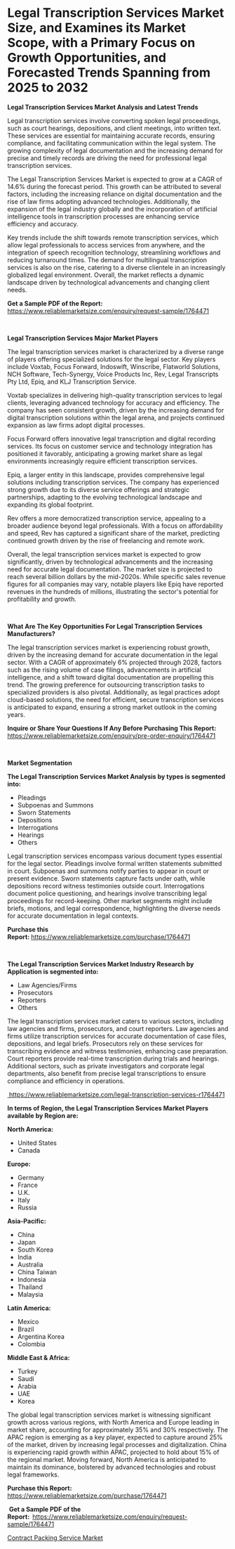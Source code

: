 <p><h1>Legal Transcription Services Market Size, and Examines its Market Scope, with a Primary Focus on Growth Opportunities, and Forecasted Trends Spanning from 2025 to 2032</h1></p><p><strong>Legal Transcription Services Market Analysis and Latest Trends</strong></p>
<p><p>Legal transcription services involve converting spoken legal proceedings, such as court hearings, depositions, and client meetings, into written text. These services are essential for maintaining accurate records, ensuring compliance, and facilitating communication within the legal system. The growing complexity of legal documentation and the increasing demand for precise and timely records are driving the need for professional legal transcription services.</p><p>The Legal Transcription Services Market is expected to grow at a CAGR of 14.6% during the forecast period. This growth can be attributed to several factors, including the increasing reliance on digital documentation and the rise of law firms adopting advanced technologies. Additionally, the expansion of the legal industry globally and the incorporation of artificial intelligence tools in transcription processes are enhancing service efficiency and accuracy.</p><p>Key trends include the shift towards remote transcription services, which allow legal professionals to access services from anywhere, and the integration of speech recognition technology, streamlining workflows and reducing turnaround times. The demand for multilingual transcription services is also on the rise, catering to a diverse clientele in an increasingly globalized legal environment. Overall, the market reflects a dynamic landscape driven by technological advancements and changing client needs.</p></p>
<p><strong>Get a Sample PDF of the Report:&nbsp;</strong> <a href="https://www.reliablemarketsize.com/enquiry/request-sample/1764471?utm_campaign=2890&utm_medium=2&utm_source=Github&utm_content=ia&utm_term=10032025&utm_id=legal-transcription-services">https://www.reliablemarketsize.com/enquiry/request-sample/1764471</a></p>
<p>&nbsp;</p>
<p><strong>Legal Transcription Services Major Market Players</strong></p>
<p><p>The legal transcription services market is characterized by a diverse range of players offering specialized solutions for the legal sector. Key players include Voxtab, Focus Forward, Indoswift, Winscribe, Flatworld Solutions, NCH Software, Tech-Synergy, Voice Products Inc, Rev, Legal Transcripts Pty Ltd, Epiq, and KLJ Transcription Service.</p><p>Voxtab specializes in delivering high-quality transcription services to legal clients, leveraging advanced technology for accuracy and efficiency. The company has seen consistent growth, driven by the increasing demand for digital transcription solutions within the legal arena, and projects continued expansion as law firms adopt digital processes.</p><p>Focus Forward offers innovative legal transcription and digital recording services. Its focus on customer service and technology integration has positioned it favorably, anticipating a growing market share as legal environments increasingly require efficient transcription services.</p><p>Epiq, a larger entity in this landscape, provides comprehensive legal solutions including transcription services. The company has experienced strong growth due to its diverse service offerings and strategic partnerships, adapting to the evolving technological landscape and expanding its global footprint.</p><p>Rev offers a more democratized transcription service, appealing to a broader audience beyond legal professionals. With a focus on affordability and speed, Rev has captured a significant share of the market, predicting continued growth driven by the rise of freelancing and remote work.</p><p>Overall, the legal transcription services market is expected to grow significantly, driven by technological advancements and the increasing need for accurate legal documentation. The market size is projected to reach several billion dollars by the mid-2020s. While specific sales revenue figures for all companies may vary, notable players like Epiq have reported revenues in the hundreds of millions, illustrating the sector's potential for profitability and growth.</p></p>
<p>&nbsp;</p>
<p><strong>What Are The Key Opportunities For Legal Transcription Services Manufacturers?</strong></p>
<p><p>The legal transcription services market is experiencing robust growth, driven by the increasing demand for accurate documentation in the legal sector. With a CAGR of approximately 6% projected through 2028, factors such as the rising volume of case filings, advancements in artificial intelligence, and a shift toward digital documentation are propelling this trend. The growing preference for outsourcing transcription tasks to specialized providers is also pivotal. Additionally, as legal practices adopt cloud-based solutions, the need for efficient, secure transcription services is anticipated to expand, ensuring a strong market outlook in the coming years.</p></p>
<p><strong>Inquire or Share Your Questions If Any Before Purchasing This Report:</strong> <a href="https://www.reliablemarketsize.com/enquiry/pre-order-enquiry/1764471?utm_campaign=2890&utm_medium=2&utm_source=Github&utm_content=ia&utm_term=10032025&utm_id=legal-transcription-services">https://www.reliablemarketsize.com/enquiry/pre-order-enquiry/1764471</a></p>
<p>&nbsp;</p>
<p><strong>Market Segmentation</strong></p>
<p><strong>The Legal Transcription Services Market Analysis by types is segmented into:</strong></p>
<p><ul><li>Pleadings</li><li>Subpoenas and Summons</li><li>Sworn Statements</li><li>Depositions</li><li>Interrogations</li><li>Hearings</li><li>Others</li></ul></p>
<p><p>Legal transcription services encompass various document types essential for the legal sector. Pleadings involve formal written statements submitted in court. Subpoenas and summons notify parties to appear in court or present evidence. Sworn statements capture facts under oath, while depositions record witness testimonies outside court. Interrogations document police questioning, and hearings involve transcribing legal proceedings for record-keeping. Other market segments might include briefs, motions, and legal correspondence, highlighting the diverse needs for accurate documentation in legal contexts.</p></p>
<p><strong>Purchase this Report:&nbsp;</strong><a href="https://www.reliablemarketsize.com/purchase/1764471?utm_campaign=2890&utm_medium=2&utm_source=Github&utm_content=ia&utm_term=10032025&utm_id=legal-transcription-services">https://www.reliablemarketsize.com/purchase/1764471</a></p>
<p>&nbsp;</p>
<p><strong>The Legal Transcription Services Market Industry Research by Application is segmented into:</strong></p>
<p><ul><li>Law Agencies/Firms</li><li>Prosecutors</li><li>Reporters</li><li>Others</li></ul></p>
<p><p>The legal transcription services market caters to various sectors, including law agencies and firms, prosecutors, and court reporters. Law agencies and firms utilize transcription services for accurate documentation of case files, depositions, and legal briefs. Prosecutors rely on these services for transcribing evidence and witness testimonies, enhancing case preparation. Court reporters provide real-time transcription during trials and hearings. Additional sectors, such as private investigators and corporate legal departments, also benefit from precise legal transcriptions to ensure compliance and efficiency in operations.</p></p>
<p><a href="https://www.reliablemarketsize.com/legal-transcription-services-r1764471?utm_campaign=2890&utm_medium=2&utm_source=Github&utm_content=ia&utm_term=10032025&utm_id=legal-transcription-services">&nbsp;https://www.reliablemarketsize.com/legal-transcription-services-r1764471</a></p>
<p><strong>In terms of Region, the Legal Transcription Services Market Players available by Region are:</strong></p>
<p>
    <p> <strong> North America: </strong>
        <ul>
            <li>United States</li>
            <li>Canada</li>
        </ul>
        </p> 
    <p> <strong> Europe: </strong>
        <ul>
            <li>Germany</li>
            <li>France</li>
            <li>U.K.</li>
            <li>Italy</li>
            <li>Russia</li>
        </ul>
        </p> 
    <p> <strong> Asia-Pacific: </strong>
        <ul>
            <li>China</li>
            <li>Japan</li>
            <li>South Korea</li>
            <li>India</li>
            <li>Australia</li>
            <li>China Taiwan</li>
            <li>Indonesia</li>
            <li>Thailand</li>
            <li>Malaysia</li>
        </ul>
        </p> 
    <p> <strong> Latin America: </strong>
        <ul>
            <li>Mexico</li>
            <li>Brazil</li>
            <li>Argentina Korea</li>
            <li>Colombia</li>
        </ul>
        </p> 
    <p> <strong> Middle East & Africa: </strong>
        <ul>
            <li>Turkey</li>
            <li>Saudi</li>
            <li>Arabia</li>
            <li>UAE</li>
            <li>Korea</li>
        </ul>
    </p>
    </p>
<p><p>The global legal transcription services market is witnessing significant growth across various regions, with North America and Europe leading in market share, accounting for approximately 35% and 30% respectively. The APAC region is emerging as a key player, expected to capture around 25% of the market, driven by increasing legal processes and digitalization. China is experiencing rapid growth within APAC, projected to hold about 15% of the regional market. Moving forward, North America is anticipated to maintain its dominance, bolstered by advanced technologies and robust legal frameworks.</p></p>
<p><strong>Purchase this Report: </strong><a href="https://www.reliablemarketsize.com/purchase/1764471?utm_campaign=2890&utm_medium=2&utm_source=Github&utm_content=ia&utm_term=10032025&utm_id=legal-transcription-services">https://www.reliablemarketsize.com/purchase/1764471</a></p>
<p>&nbsp;<strong>Get a Sample PDF of the Report:&nbsp;&nbsp;</strong><a href="https://www.reliablemarketsize.com/enquiry/request-sample/1764471?utm_campaign=2890&utm_medium=2&utm_source=Github&utm_content=ia&utm_term=10032025&utm_id=legal-transcription-services">https://www.reliablemarketsize.com/enquiry/request-sample/1764471</a></p>
<p><strong></strong></p>
<p><p><a href="https://github.com/zanoligarav/Market-Research-Report-List-1/blob/main/contract-packing-service-market.md?utm_campaign=2890&utm_medium=2&utm_source=Github&utm_content=ia&utm_term=10032025&utm_id=legal-transcription-services">Contract Packing Service Market</a></p></p>